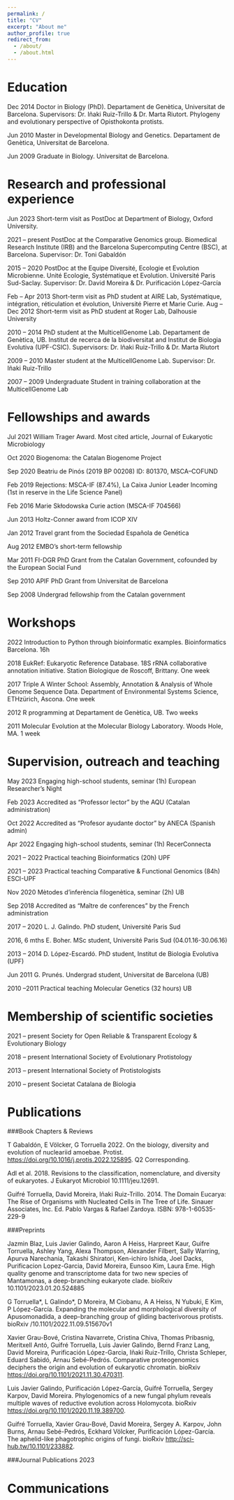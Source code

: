 ```yaml
---
permalink: /
title: "CV"
excerpt: "About me"
author_profile: true
redirect_from: 
  - /about/
  - /about.html
---
```


Education
======
Dec 2014 Doctor in Biology (PhD). Departament de Genètica, Universitat de Barcelona. Supervisors: Dr. Iñaki Ruiz-Trillo & Dr. Marta Riutort. Phylogeny and evolutionary perspective of Opisthokonta protists.

Jun 2010 Master in Developmental Biology and Genetics. Departament de Genètica, Universitat de Barcelona.

Jun 2009 Graduate in Biology. Universitat de Barcelona.

Research and professional experience
======
Jun 2023	Short-term visit as PostDoc at Department of Biology, Oxford University.

2021 – present	PostDoc at the Comparative Genomics group. Biomedical Research Institute (IRB) and the Barcelona Supercomputing Centre (BSC), at Barcelona. Supervisor: Dr. Toni Gabaldón

2015 – 2020	PostDoc at the Equipe Diversité, Ecologie et Evolution Microbienne. Unité Ecologie, Systématique et Evolution. Université Paris Sud-Saclay. Supervisor: Dr. David Moreira & Dr. Purificación López-García

Feb – Apr 2013	Short-term visit as PhD student at AIRE Lab, Systématique, intégration, réticulation et évolution, Université Pierre et Marie Curie.
Aug – Dec 2012	Short-term visit as PhD student at Roger Lab, Dalhousie University

2010 – 2014	PhD student at the MulticellGenome Lab. Departament de Genètica, UB. Institut de recerca de la biodiversitat and Institut de Biologia Evolutiva (UPF-CSIC). Supervisors: Dr. Iñaki Ruiz-Trillo & Dr. Marta Riutort

2009 – 2010	Master student at the MulticellGenome Lab. Supervisor: Dr. Iñaki Ruiz-Trillo

2007 – 2009	Undergraduate Student in training collaboration at the MulticellGenome Lab

Fellowships and awards
======
Jul 2021	William Trager Award. Most cited article, Journal of Eukaryotic Microbiology

Oct 2020	Biogenoma: the Catalan Biogenome Project

Sep 2020	Beatriu de Pinós (2019 BP 00208) ID: 801370, MSCA–COFUND

Feb 2019	Rejections: MSCA-IF (87.4%), La Caixa Junior Leader Incoming (1st in reserve in the Life Science Panel)

Feb 2016   	Marie Skłodowska Curie action (MSCA-IF 704566)

Jun 2013   	Holtz-Conner award from ICOP XIV

Jan 2012   	Travel grant from the Sociedad Española de Genética

Aug 2012  	EMBO’s short-term fellowship

Mar 2011   	FI-DGR PhD Grant from the Catalan Government, cofounded by the European Social Fund

Sep 2010  	APIF PhD Grant from Universitat de Barcelona

Sep 2008  	Undergrad fellowship from the Catalan government

Workshops
======
2022	Introduction to Python through bioinformatic examples. Bioinformatics Barcelona. 16h

2018	EukRef: Eukaryotic Reference Database. 18S rRNA collaborative annotation initiative. Station Biologique de Roscoff, Brittany. One week

2017	Triple A Winter School: Assembly, Annotation & Analysis of Whole Genome Sequence Data. Department of Environmental Systems Science, ETHzürich, Ascona. One week

2012	R programming at Departament de Genètica, UB. Two weeks

2011	Molecular Evolution at the Molecular Biology Laboratory. Woods Hole, MA. 1 week

Supervision, outreach and teaching
======
May 2023	Engaging high-school students, seminar (1h) European Researcher’s Night

Feb 2023	Accredited as “Professor lector” by the AQU (Catalan administration)

Oct 2022	Accredited as “Profesor ayudante doctor” by ANECA (Spanish admin)

Apr 2022	Engaging high-school students, seminar (1h) RecerConnecta

2021 – 2022	Practical teaching Bioinformatics (20h) UPF

2021 – 2023	Practical teaching Comparative & Functional Genomics (84h) ESCI-UPF

Nov 2020	Mètodes d’inferència filogenètica, seminar (2h) UB

Sep 2018	Accredited as “Maître de conferences” by the French administration

2017 – 2020	L. J. Galindo. PhD student, Université Paris Sud

2016, 6 mths	E. Boher. MSc student, Université Paris Sud (04.01.16-30.06.16)

2013 – 2014	D. López-Escardó.  PhD student, Institut de Biologia Evolutiva (UPF)

Jun 2011	G. Prunés. Undergrad student, Universitat de Barcelona (UB)

2010 –2011 	Practical teaching Molecular Genetics (32 hours) UB


Membership of scientific societies
======
2021 – present 	Society for Open Reliable & Transparent Ecology & Evolutionary Biology

2018 – present 	International Society of Evolutionary Protistology

2013 – present 	International Society of Protistologists

2010 – present	Societat Catalana de Biologia

Publications
======
###Book Chapters & Reviews

T Gabaldón, E Völcker, G Torruella 2022. On the biology, diversity and evolution of nucleariid amoebae. Protist.  https://doi.org/10.1016/j.protis.2022.125895. Q2 Corresponding.

Adl et al. 2018. Revisions to the classification, nomenclature, and diversity of eukaryotes. J Eukaryot Microbiol 10.1111/jeu.12691.

Guifré Torruella, David Moreira, Iñaki Ruiz-Trillo. 2014. The Domain Eucarya: The Rise of Organisms with Nucleated Cells in The Tree of Life. Sinauer Associates, Inc. Ed. Pablo Vargas & Rafael Zardoya. ISBN: 978-1-60535-229-9

###Preprints

Jazmin Blaz, Luis Javier Galindo, Aaron A Heiss, Harpreet Kaur, Guifre Torruella, Ashley Yang, Alexa Thompson, Alexander Filbert, Sally Warring, Apurva Narechania, Takashi Shiratori, Ken-ichiro Ishida, Joel Dacks, Purificacion Lopez-Garcia, David Moreira, Eunsoo Kim, Laura Eme. High quality genome and transcriptome data for two new species of Mantamonas, a deep-branching eukaryote clade. bioRxiv 10.1101/2023.01.20.524885

G Torruella*, L Galindo*, D Moreira, M Ciobanu, A A Heiss, N Yubuki, E Kim, P López-García. Expanding the molecular and morphological diversity of Apusomonadida, a deep-branching group of gliding bacterivorous protists. bioRxiv /10.1101/2022.11.09.515670v1

Xavier Grau-Bové, Cristina Navarrete, Cristina Chiva, Thomas Pribasnig, Meritxell Antó,  Guifré  Torruella,  Luis  Javier  Galindo,  Bernd  Franz  Lang,  David  Moreira,  Purificación López-Garcia, Iñaki Ruiz-Trillo, Christa Schleper, Eduard Sabidó, Arnau Sebé-Pedrós. Comparative proteogenomics deciphers the origin and evolution of eukaryotic chromatin. bioRxiv https://doi.org/10.1101/2021.11.30.470311.

Luis Javier Galindo, Purificación López-García, Guifré Torruella, Sergey Karpov, David Moreira. Phylogenomics of a new fungal phylum reveals multiple waves of reductive evolution across Holomycota. bioRxiv https://doi.org/10.1101/2020.11.19.389700.

Guifré Torruella, Xavier Grau-Bové, David Moreira, Sergey A. Karpov, John Burns, Arnau Sebé-Pedrós, Eckhard Völcker, Purificación López-García. The aphelid-like phagotrophic origins of fungi. bioRxiv http://sci-hub.tw/10.1101/233882.

###Journal Publications
2023


Communications
======
